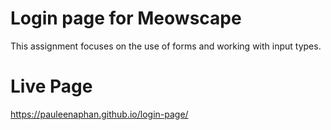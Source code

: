 # Login page for Meowscape
This assignment focuses on the use of forms and working with input types.

# Live Page
https://pauleenaphan.github.io/login-page/
